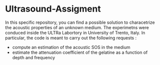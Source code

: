 # Ultrasound-Assigment
In this specific repository, you can find a possible solution to characetrize the acoustic properties of an unknown medium. The experimetns were conduced inside the ULTRa Labortory in University of Trento, Italy. In particular, the code is meant to carry out the following requests :
- compute an estimation of the acoustic SOS in the medium
- estimate the attenuation coefficient of the gelatine as a function of depth and frequency
